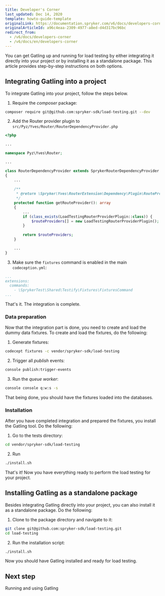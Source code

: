 ```yaml
---
title: Developer's Corner
last_updated: Dec 14, 2020
template: howto-guide-template
originalLink: https://documentation.spryker.com/v6/docs/developers-corner
originalArticleId: a96c4eaa-2309-4977-a8ed-d4d317bc96bc
redirect_from:
  - /v6/docs/developers-corner
  - /v6/docs/en/developers-corner
---
```


You can get Gatling <!---link to Gatling overview--> up and running for load testing by either integrating it directly into your project or by installing it as a standalone package. This article provides step-by-step instructions on both options.

## Integrating Gatling into a project

To integrate Gatling into your project, follow the steps below.

1. Require the *composer* package:

```bash
composer require git@github.com:spryker-sdk/load-testing.git --dev
```
2. Add the Router provider plugin to `src/Pyz/Yves/Router/RouterDependencyProvider.php`

```php
<?php

...

namespace Pyz\Yves\Router;

...

class RouterDependencyProvider extends SprykerRouterDependencyProvider
{
    ...
    
    /**
     * @return \Spryker\Yves\RouterExtension\Dependency\Plugin\RouteProviderPluginInterface[]
     */
    protected function getRouteProvider(): array
    {
        ...
        if (class_exists(LoadTestingRouterProviderPlugin::class)) {
            $routeProviders[] = new LoadTestingRouterProviderPlugin();
        }
        
        return $routeProviders;
    }

    ...
}
```

3. Make sure the `fixtures` command is enabled in the main `codeception.yml`:

```yaml
...
extensions:
  commands:
    - \SprykerTest\Shared\Testify\Fixtures\FixturesCommand
...
```

That's it. The integration is complete.

### Data preparation

Now that the integration part is done, you need to create and load the dummy data fixtures. To create and load the fixtures, do the following:

1. Generate fixtures:
```bash
codecept fixtures -c vendor/spryker-sdk/load-testing
```
2. Trigger all *publish* events:

```bash
console publish:trigger-events
```
3. Run the *queue worker*:

```bash
console console q:w:s -s 
```

That being done, you should have the fixtures loaded into the databases.

### Installation
After you have completed integration and prepared the fixtures, you install the Gatling tool. Do the following:

1. Go to the tests directory:

```bash
cd vendor/spryker-sdk/load-testing
```

2. Run 
```bash
./install.sh
```
That's it! Now you have everything ready to perform the load testing for your project.


## Installing Gatling as a standalone package

Besides integrating Gatling directly into your project, you can also install it as a standalone package. Do the following:

1. Clone to the package directory and navigate to it:
```bash
git clone git@github.com:spryker-sdk/load-testing.git
cd load-testing
```
2. Run the installation script:
```bash
./install.sh
```

Now you should have Gatling installed and ready for load testing.

## Next step
Running and using Gatling<!---link-->


